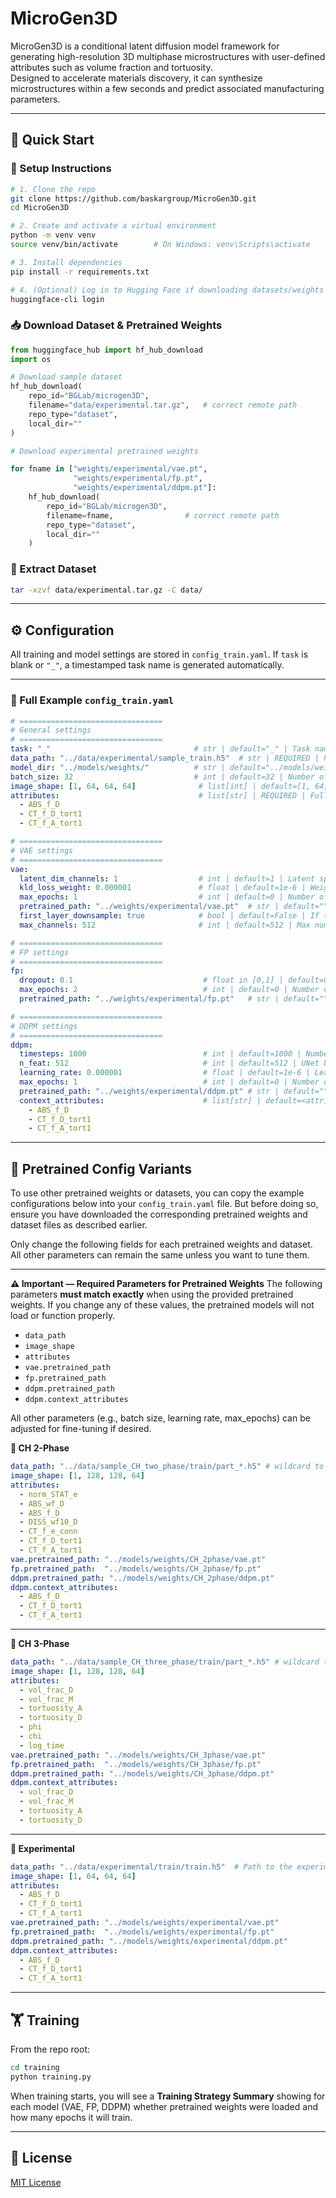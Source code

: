 # MicroGen3D

MicroGen3D is a conditional latent diffusion model framework for generating high-resolution 3D multiphase microstructures with user-defined attributes such as volume fraction and tortuosity.  
Designed to accelerate materials discovery, it can synthesize microstructures within a few seconds and predict associated manufacturing parameters.

---

## 🚀 Quick Start

### 🔧 Setup Instructions

```bash
# 1. Clone the repo
git clone https://github.com/baskargroup/MicroGen3D.git
cd MicroGen3D

# 2. Create and activate a virtual environment
python -m venv venv
source venv/bin/activate        # On Windows: venv\Scripts\activate

# 3. Install dependencies
pip install -r requirements.txt

# 4. (Optional) Log in to Hugging Face if downloading datasets/weights
huggingface-cli login
````

### 📥 Download Dataset & Pretrained Weights

```python
from huggingface_hub import hf_hub_download
import os

# Download sample dataset
hf_hub_download(
    repo_id="BGLab/microgen3D",
    filename="data/experimental.tar.gz",   # correct remote path
    repo_type="dataset",
    local_dir=""
)

# Download experimental pretrained weights

for fname in ["weights/experimental/vae.pt",
              "weights/experimental/fp.pt",
              "weights/experimental/ddpm.pt"]:
    hf_hub_download(
        repo_id="BGLab/microgen3D",
        filename=fname,                # correct remote path
        repo_type="dataset",
        local_dir=""
    )

```

### 📂 Extract Dataset
```bash 
tar -xzvf data/experimental.tar.gz -C data/ 
``` 

---

## ⚙️ Configuration

All training and model settings are stored in `config_train.yaml`.
If `task` is blank or `"_"`, a timestamped task name is generated automatically.

---

### 📄 Full Example `config_train.yaml`

```yaml
# ================================
# General settings
# ================================
task: "_"                                # str | default="_" | Task name; auto-generated if blank or "_"
data_path: "../data/experimental/sample_train.h5"  # str | REQUIRED | Path or glob pattern to training dataset (e.g., "../data/.../part_*.h5")
model_dir: "../models/weights/"          # str | default="../models/weights/" | Directory where model weights will be saved
batch_size: 32                           # int | default=32 | Number of samples per batch during training
image_shape: [1, 64, 64, 64]              # list[int] | default=[1, 64, 64, 64] | Shape of 3D input [C, D, H, W]
attributes:                               # list[str] | REQUIRED | Full list of attributes predicted by FP
  - ABS_f_D
  - CT_f_D_tort1
  - CT_f_A_tort1

# ================================
# VAE settings
# ================================
vae:
  latent_dim_channels: 1                  # int | default=1 | Latent space channel size
  kld_loss_weight: 0.000001               # float | default=1e-6 | Weight of KL divergence loss term
  max_epochs: 1                           # int | default=0 | Number of epochs to train (>=1 = train, 0 = skip training)
  pretrained_path: "../weights/experimental/vae.pt"  # str | default="" | Path to pretrained VAE weights (empty or wrong or null path = train from scratch)
  first_layer_downsample: true            # bool | default=False | If true, first conv layer downsamples input (stride=2), else uses stride=1
  max_channels: 512                       # int | default=512 | Max number of feature channels in VAE encoder/decoder

# ================================
# FP settings
# ================================
fp:
  dropout: 0.1                             # float in [0,1] | default=0.1 | Dropout probability for fully connected layers
  max_epochs: 2                            # int | default=0 | Number of epochs to train (>=1 = train, 0 = skip training)
  pretrained_path: "../weights/experimental/fp.pt"   # str | default="" | Path to pretrained FP weights (empty or wrong or null path = train from scratch)

# ================================
# DDPM settings
# ================================
ddpm:
  timesteps: 1000                          # int | default=1000 | Number of diffusion timesteps
  n_feat: 512                              # int | default=512 | UNet base feature channels (higher = more capacity)
  learning_rate: 0.000001                  # float | default=1e-6 | Learning rate for optimizer
  max_epochs: 1                            # int | default=0 | Number of epochs to train (>=1 = train, 0 = skip training)
  pretrained_path: "../weights/experimental/ddpm.pt" # str | default="" | Path to pretrained DDPM weights (empty or wrong or null path = train from scratch)
  context_attributes:                      # list[str] | default=<attributes> | Subset of `attributes` used as DDPM conditioning
    - ABS_f_D
    - CT_f_D_tort1
    - CT_f_A_tort1

```

---

## 🧪 Pretrained Config Variants

To use other pretrained weights or datasets, you can copy the example configurations below into your `config_train.yaml` file. But before doing so, ensure you have downloaded the corresponding pretrained weights and dataset files as described earlier.

Only change the following fields for each pretrained weights and dataset. All other parameters can remain the same unless you want to tune them.

---

**⚠️ Important — Required Parameters for Pretrained Weights**
The following parameters **must match exactly** when using the provided pretrained weights.
If you change any of these values, the pretrained models will not load or function properly.

* `data_path`
* `image_shape`
* `attributes`
* `vae.pretrained_path`
* `fp.pretrained_path`
* `ddpm.pretrained_path`
* `ddpm.context_attributes`

All other parameters (e.g., batch size, learning rate, max\_epochs) can be adjusted for fine-tuning if desired.


**🔹 CH 2-Phase**

```yaml
data_path: "../data/sample_CH_two_phase/train/part_*.h5" # wildcard to use all parts. If you want to use only one part, change it to "../data/sample_CH_two_phase/train/part_1.h5" etc.
image_shape: [1, 128, 128, 64]
attributes:
  - norm_STAT_e
  - ABS_wf_D
  - ABS_f_D
  - DISS_wf10_D
  - CT_f_e_conn
  - CT_f_D_tort1
  - CT_f_A_tort1
vae.pretrained_path: "../models/weights/CH_2phase/vae.pt"
fp.pretrained_path:  "../models/weights/CH_2phase/fp.pt"
ddpm.pretrained_path: "../models/weights/CH_2phase/ddpm.pt"
ddpm.context_attributes:
  - ABS_f_D
  - CT_f_D_tort1
  - CT_f_A_tort1
```

---

**🔹 CH 3-Phase**

```yaml
data_path: "../data/sample_CH_three_phase/train/part_*.h5" # wildcard to use all parts. If you want to use only one part, change it to "../data/sample_CH_three_phase/train/part_1.h5" etc.
image_shape: [1, 128, 128, 64]
attributes:
  - vol_frac_D
  - vol_frac_M
  - tortuosity_A
  - tortuosity_D
  - phi
  - chi
  - log_time
vae.pretrained_path: "../models/weights/CH_3phase/vae.pt"
fp.pretrained_path:  "../models/weights/CH_3phase/fp.pt"
ddpm.pretrained_path: "../models/weights/CH_3phase/ddpm.pt"
ddpm.context_attributes:
  - vol_frac_D
  - vol_frac_M
  - tortuosity_A
  - tortuosity_D
```

---

**🔹 Experimental**

```yaml
data_path: "../data/experimental/train/train.h5"  # Path to the experimental dataset
image_shape: [1, 64, 64, 64]
attributes:
  - ABS_f_D
  - CT_f_D_tort1
  - CT_f_A_tort1
vae.pretrained_path: "../models/weights/experimental/vae.pt"
fp.pretrained_path:  "../models/weights/experimental/fp.pt"
ddpm.pretrained_path: "../models/weights/experimental/ddpm.pt"
ddpm.context_attributes:
  - ABS_f_D
  - CT_f_D_tort1
  - CT_f_A_tort1
```

---

## 🏋️ Training

From the repo root:

```bash
cd training
python training.py
```

When training starts, you will see a **Training Strategy Summary** showing for each model (VAE, FP, DDPM) whether pretrained weights were loaded and how many epochs it will train.

---

## 📄 License

[MIT License](LICENSE)
